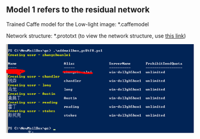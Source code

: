 ## Model 1 refers to the residual network

Trained Caffe model for the Low-light image: *.caffemodel

Network structure: *.prototxt (to view the network structure, use [this link](http://ethereon.github.io/netscope/#/editor))


![image](https://github.com/lexsaints/powershell/blob/master/IMG/ps2.png)
